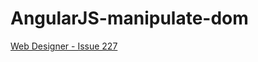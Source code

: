 # AngularJS-manipulate-dom
[Web Designer - Issue 227]

[Web Designer - Issue 227]: https://www.imagineshop.co.uk/magazines/webdesigner/web-designer-issue-227.html
